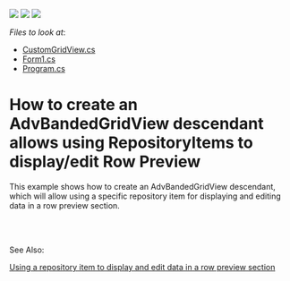 <!-- default badges list -->
![](https://img.shields.io/endpoint?url=https://codecentral.devexpress.com/api/v1/VersionRange/128626765/13.2.5%2B)
[![](https://img.shields.io/badge/Open_in_DevExpress_Support_Center-FF7200?style=flat-square&logo=DevExpress&logoColor=white)](https://supportcenter.devexpress.com/ticket/details/E5014)
[![](https://img.shields.io/badge/📖_How_to_use_DevExpress_Examples-e9f6fc?style=flat-square)](https://docs.devexpress.com/GeneralInformation/403183)
<!-- default badges end -->
<!-- default file list -->
*Files to look at*:

* [CustomGridView.cs](./CS/GridView_RowPreview/CustomGridView.cs)
* [Form1.cs](./CS/GridView_RowPreview/Form1.cs)
* [Program.cs](./CS/GridView_RowPreview/Program.cs)
<!-- default file list end -->
# How to create an AdvBandedGridView descendant allows using RepositoryItems to display/edit Row Preview


<p>This example shows how to create an AdvBandedGridView descendant, which will allow using a specific repository item for displaying and editing data in a row preview section.</p><br />
<p><br />
See Also:</p><p><a href="https://www.devexpress.com/Support/Center/p/K18341">Using a repository item to display and edit data in a row preview section</a></p>

<br/>


